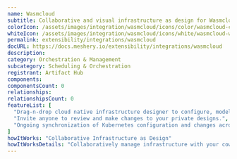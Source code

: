 ```yaml
---
name: Wasmcloud
subtitle: Collaborative and visual infrastructure as design for Wasmcloud
colorIcon: /assets/images/integration/wasmcloud/icons/color/wasmcloud-color.svg
whiteIcon: /assets/images/integration/wasmcloud/icons/white/wasmcloud-white.svg
permalink: extensibility/integrations/wasmcloud
docURL: https://docs.meshery.io/extensibility/integrations/wasmcloud
description: 
category: Orchestration & Management
subcategory: Scheduling & Orchestration
registrant: Artifact Hub
components: 
componentsCount: 0
relationships: 
relationshipsCount: 0
featureList: [
  "Drag-n-drop cloud native infrastructure designer to configure, model, and deploy your workloads.",
  "Invite anyone to review and make changes to your private designs.",
  "Ongoing synchronization of Kubernetes configuration and changes across any number of clusters."
]
howItWorks: "Collaborative Infrastructure as Design"
howItWorksDetails: "Collaboratively manage infrastructure with your coworkers synchronously sharing the same designs."
---
```

